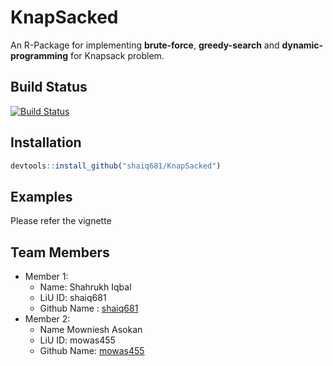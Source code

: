# KnapSacked
An R-Package for implementing __brute-force__, __greedy-search__ and __dynamic-programming__ for Knapsack problem.

## Build Status

[![Build Status](https://travis-ci.org/shaiq681/KnapSacked.svg?branch=main)](https://travis-ci.org/shaiq681/KnapSacked)

## Installation

```r
devtools::install_github("shaiq681/KnapSacked")
```

## Examples 

Please refer the vignette

## Team Members

- Member 1:
  - Name: Shahrukh Iqbal
  - LiU ID: shaiq681
  - Github Name : [shaiq681](https://github.com/shaiq681)
- Member 2:
  - Name Mowniesh Asokan
  - LiU ID: mowas455
  - Github Name: [mowas455](https://github.com/mowas455)
